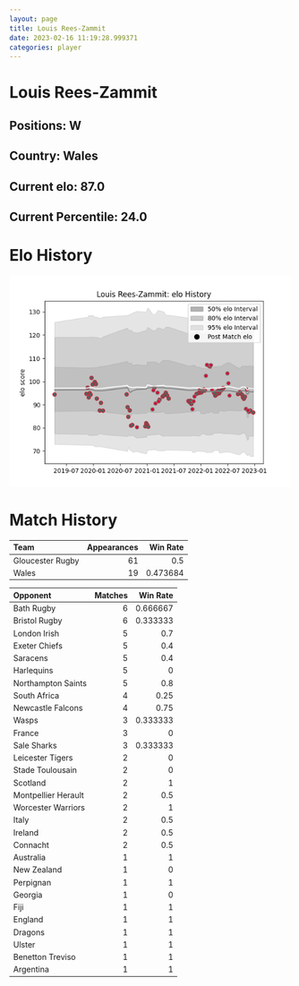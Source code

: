 ```yaml
---  
layout: page  
title: Louis Rees-Zammit  
date: 2023-02-16 11:19:28.999371  
categories: player  
---
```

# Louis Rees-Zammit

## Positions: W

## Country: Wales

## Current elo: 87.0

## Current Percentile: 24.0

# Elo History


![elo history](history_LouisRees-Zammit.png)
# Match History


| Team             |   Appearances |   Win Rate |
|:-----------------|--------------:|-----------:|
| Gloucester Rugby |            61 |   0.5      |
| Wales            |            19 |   0.473684 |

| Opponent            |   Matches |   Win Rate |
|:--------------------|----------:|-----------:|
| Bath Rugby          |         6 |   0.666667 |
| Bristol Rugby       |         6 |   0.333333 |
| London Irish        |         5 |   0.7      |
| Exeter Chiefs       |         5 |   0.4      |
| Saracens            |         5 |   0.4      |
| Harlequins          |         5 |   0        |
| Northampton Saints  |         5 |   0.8      |
| South Africa        |         4 |   0.25     |
| Newcastle Falcons   |         4 |   0.75     |
| Wasps               |         3 |   0.333333 |
| France              |         3 |   0        |
| Sale Sharks         |         3 |   0.333333 |
| Leicester Tigers    |         2 |   0        |
| Stade Toulousain    |         2 |   0        |
| Scotland            |         2 |   1        |
| Montpellier Herault |         2 |   0.5      |
| Worcester Warriors  |         2 |   1        |
| Italy               |         2 |   0.5      |
| Ireland             |         2 |   0.5      |
| Connacht            |         2 |   0.5      |
| Australia           |         1 |   1        |
| New Zealand         |         1 |   0        |
| Perpignan           |         1 |   1        |
| Georgia             |         1 |   0        |
| Fiji                |         1 |   1        |
| England             |         1 |   1        |
| Dragons             |         1 |   1        |
| Ulster              |         1 |   1        |
| Benetton Treviso    |         1 |   1        |
| Argentina           |         1 |   1        |